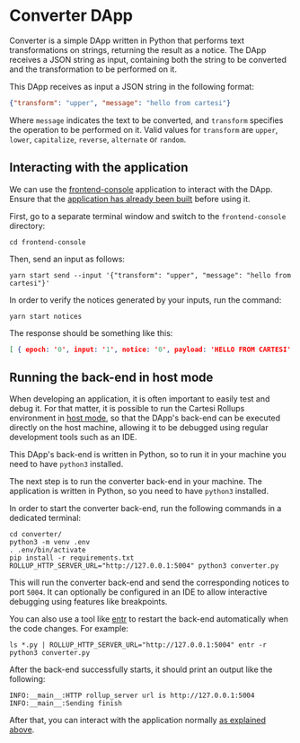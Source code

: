 # Converter DApp

Converter is a simple DApp written in Python that performs text transformations on strings, returning the result as a notice.
The DApp receives a JSON string as input, containing both the string to be converted and the transformation to be performed on it.

This DApp receives as input a JSON string in the following format:

```json
{"transform": "upper", "message": "hello from cartesi"}
```

Where `message` indicates the text to be converted, and `transform` specifies the operation to be performed on it.
Valid values for `transform` are `upper`, `lower`, `capitalize`, `reverse`, `alternate` or `random`.

## Interacting with the application

We can use the [frontend-console](../frontend-console) application to interact with the DApp.
Ensure that the [application has already been built](../frontend-console/README.md#building) before using it.

First, go to a separate terminal window and switch to the `frontend-console` directory:

```shell
cd frontend-console
```

Then, send an input as follows:

```shell
yarn start send --input '{"transform": "upper", "message": "hello from cartesi"}'
```

In order to verify the notices generated by your inputs, run the command:

```shell
yarn start notices
```

The response should be something like this:

```json
[ { epoch: '0', input: '1', notice: '0', payload: 'HELLO FROM CARTESI' } ]
```

## Running the back-end in host mode

When developing an application, it is often important to easily test and debug it. For that matter, it is possible to run the Cartesi Rollups environment in [host mode](../README.md#host-mode), so that the DApp's back-end can be executed directly on the host machine, allowing it to be debugged using regular development tools such as an IDE.

This DApp's back-end is written in Python, so to run it in your machine you need to have `python3` installed.

The next step is to run the converter back-end in your machine. The application is written in Python, so you need to have `python3` installed.

In order to start the converter back-end, run the following commands in a dedicated terminal:

```shell
cd converter/
python3 -m venv .env
. .env/bin/activate
pip install -r requirements.txt
ROLLUP_HTTP_SERVER_URL="http://127.0.0.1:5004" python3 converter.py
```

This will run the converter back-end and send the corresponding notices to port `5004`.
It can optionally be configured in an IDE to allow interactive debugging using features like breakpoints.

You can also use a tool like [entr](https://eradman.com/entrproject/) to restart the back-end automatically when the code changes. For example:

```shell
ls *.py | ROLLUP_HTTP_SERVER_URL="http://127.0.0.1:5004" entr -r python3 converter.py
```

After the back-end successfully starts, it should print an output like the following:

```log
INFO:__main__:HTTP rollup_server url is http://127.0.0.1:5004
INFO:__main__:Sending finish
```

After that, you can interact with the application normally [as explained above](#interacting-with-the-application).
